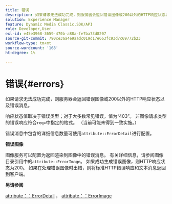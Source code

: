 ```yaml
---
title: 错误
description: 如果请求无法成功完成，则服务器会返回错误图像或200以外的HTTP响应状态以及错误消息。
solution: Experience Manager
feature: Dynamic Media Classic,SDK/API
role: Developer,User
exl-id: e45e3968-3659-470b-a88a-fe7ba73d8207
source-git-commit: 790ce3aa4e9aadc019d17e663fc93d7c69772b23
workflow-type: tm+mt
source-wordcount: '168'
ht-degree: 1%

---
```


# 错误{#errors}

如果请求无法成功完成，则服务器会返回错误图像或200以外的HTTP响应状态以及错误消息。

响应状态值取决于错误类型；对于大多数常见错误，值为“403”。 非图像请求类型的错误响应符合`req=`中指定的格式。 （当前可能未得到一致实施。）

错误消息中包含的详细信息数量可使用`attribute::ErrorDetail`进行配置。

**错误图像**

图像服务可以配置为返回渲染到图像中的错误消息。 有关详细信息，请参阅图像目录引用中的`attribute::ErrorImage`。 如果成功生成错误图像，则HTTP响应状态为200。 如果在处理错误图像时出错，则将标准HTTP错误响应和文本消息返回到客户端。

**另请参阅**

[attribute：：ErrorDetail](../../../../../ir-api/material-cat/image-rendering-api-ref/c-ir-material-catalog/c-ir-attributes-reference/r-ir-errordetail.md#reference-123b56eed6cf49cea6e0490672b7c53b) ， [attribute：：ErrorImage](../../../../../ir-api/material-cat/image-rendering-api-ref/c-ir-material-catalog/c-ir-attributes-reference/r-ir-errorimage.md#reference-b58bdaba96074c52802ca8dc54bfe2f0)
